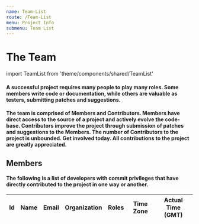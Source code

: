 ```yaml
---
name: Team-List
route: /Team-List
menu: Project Info
submenu: Team List 
---
```


# The Team

import TeamList from 'theme/components/shared/TeamList'

#### A successful project requires many people to play many roles. Some members write code or documentation, while others are valuable as testers, submitting patches and suggestions.
#### The team is comprised of Members and Contributors. Members have direct access to the source of a project and actively evolve the code-base. Contributors improve the project through submission of patches and suggestions to the Members. The number of Contributors to the project is unbounded. Get involved today. All contributions to the project are greatly appreciated.

## Members

#### The following is a list of developers with commit privileges that have directly contributed to the project in one way or another.


	
|Id |Name |Email |Organization |Roles |Time Zone |Actual Time (GMT)|
|:---:|:---:|:---:|:---:|:---:|:---:|:---:|

<TeamList/>